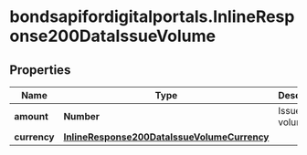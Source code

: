 # bondsapifordigitalportals.InlineResponse200DataIssueVolume

## Properties

Name | Type | Description | Notes
------------ | ------------- | ------------- | -------------
**amount** | **Number** | Issue volume. | [optional] 
**currency** | [**InlineResponse200DataIssueVolumeCurrency**](InlineResponse200DataIssueVolumeCurrency.md) |  | [optional] 


